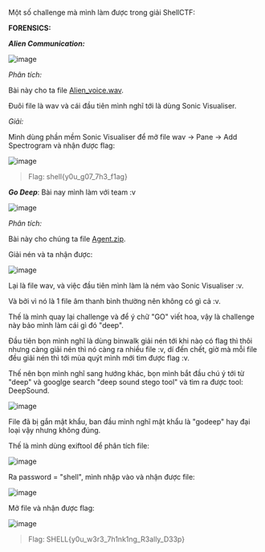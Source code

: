 Một số challenge mà mình làm được trong giải ShellCTF:

**FORENSICS:**

***Alien Communication:***

![image](https://user-images.githubusercontent.com/94149390/184559789-46e77ff9-32da-48f9-a4a2-068988fcd883.png)

*Phân tích:*

Bài này cho ta file [Alien_voice.wav](https://github.com/kietbl/Write-up/blob/main/ShellCTF/Alien_voice.wav).

Đuôi file là wav và cái đầu tiên mình nghĩ tới là dùng Sonic Visualiser.

*Giải:*

Mình dùng phần mềm Sonic Visualiser để mở file wav -> Pane -> Add Spectrogram và nhận được flag:

![image](https://user-images.githubusercontent.com/94149390/184559960-37dda6f8-35cf-468a-a4c8-9ecfe5ccf7d9.png)

>Flag: shell{y0u_g07_7h3_f1ag}

***Go Deep***:
Bài nay mình làm với team :v 

![image](https://user-images.githubusercontent.com/94149390/184560087-afcc099b-e2b3-40cd-b116-1e57ee9bbafc.png)

*Phân tích:*

Bài này cho chúng ta file [Agent.zip](https://github.com/kietbl/Write-up/blob/main/ShellCTF/Agent.zip).

Giải nén và ta nhận được: 

![image](https://user-images.githubusercontent.com/94149390/184560335-a5e42da7-47e1-4a98-ada8-9f07fdcb1d54.png)

Lại là file wav, và việc đầu tiên mình làm là ném vào Sonic Visualiser :v.

Và bởi vì nó là 1 file âm thanh bình thường nên không có gì cả :v.

Thế là mình quay lại challenge và để ý chữ "GO" viết hoa, vậy là challenge này bảo mình làm cái gì đó "deep".

Đầu tiên bọn mình nghĩ là dùng binwalk giải nén tới khi nào có flag thì thôi nhưng càng giải nén thì nó càng ra nhiều file :v, dí đến chết, giờ mà mỗi file đều giải nén thì tới mùa quýt mình mới tìm được flag :v.

Thế nên bọn mình nghĩ sang hướng khác, bọn mình bắt đầu chú ý tới từ "deep" và googlge search "deep sound stego tool" và tìm ra được tool: DeepSound.

![image](https://user-images.githubusercontent.com/94149390/184560817-939d4ec7-0bd5-4174-aebc-c13e81bbcce9.png)

File đã bị gắn mật khẩu, ban đầu mình nghĩ mật khẩu là "godeep" hay đại loại vậy nhưng không đúng.

Thế là mình dùng exiftool để phân tích file:

![image](https://user-images.githubusercontent.com/94149390/184560904-cbcbdc8f-23ea-475e-8066-191bce0acc42.png)

Ra password = "shell", mình nhập vào và nhận được file:

![image](https://user-images.githubusercontent.com/94149390/184560931-66e9ce67-f9cf-4efb-8716-f2ea6f064371.png)

Mở file và nhận được flag:

![image](https://user-images.githubusercontent.com/94149390/184560948-692b76af-f74a-4636-a9df-a4ae49bc3154.png)

>Flag: SHELL{y0u_w3r3_7h1nk1ng_R3ally_D33p}


